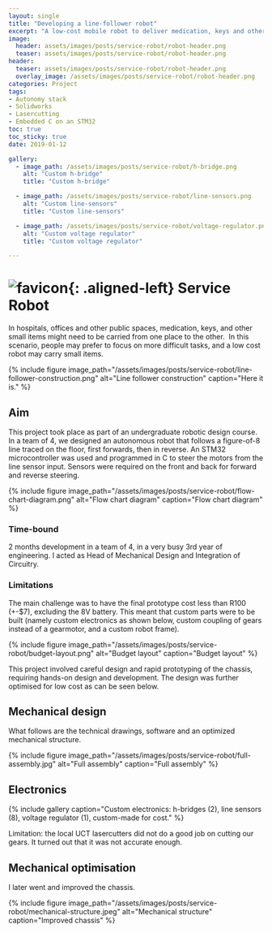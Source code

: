 ```yaml
---
layout: single
title: "Developing a line-follower robot"
excerpt: "A low-cost mobile robot to deliver medication, keys and other small items."
image:
  header: assets/images/posts/service-robot/robot-header.png
  teaser: assets/images/posts/service-robot/robot-header.png
header:
  teaser: assets/images/posts/service-robot/robot-header.png
  overlay_image: /assets/images/posts/service-robot/robot-header.png
categories: Project
tags:
- Autonomy stack
- Solidworks
- Lasercutting
- Embedded C on an STM32
toc: true
toc_sticky: true
date: 2019-01-12

gallery:
  - image_path: /assets/images/posts/service-robot/h-bridge.png
    alt: "Custom h-bridge"
    title: "Custom h-bridge"

  - image_path: /assets/images/posts/service-robot/line-sensors.png
    alt: "Custom line-sensors"
    title: "Custom line-sensors"

  - image_path: /assets/images/posts/service-robot/voltage-regulator.png
    alt: "Custom voltage regulator"
    title: "Custom voltage regulator"

---
```


# ![favicon](/assets/images/favicon.jpg){: .aligned-left} Service Robot

In hospitals, offices and other public spaces, medication, keys, and other small items might need to be carried from one place to the other.  In this scenario, people may prefer to focus on more difficult tasks, and a low cost  robot may carry small items.

{%
include figure
image_path="/assets/images/posts/service-robot/line-follower-construction.png"
alt="Line follower construction"
caption="Here it is."
%}

## Aim
This project took place as part of an undergraduate robotic design course. In a team of 4, we designed an autonomous robot that follows a figure-of-8 line traced on the floor, first forwards, then in reverse.  An STM32 microcontroller was used and programmed in C to steer the motors from the line sensor input. Sensors were required on the front and back for forward and reverse steering.

{%
include figure
image_path="/assets/images/posts/service-robot/flow-chart-diagram.png"
alt="Flow chart diagram"
caption="Flow chart diagram"
%}

### Time-bound
2 months development in a team of 4, in a very busy 3rd year of engineering.
I acted as Head of Mechanical Design and Integration of Circuitry.

### Limitations
The main challenge was to have the final prototype cost less than R100 (+-$7), excluding the 8V battery. This meant that custom parts were to be built (namely custom electronics as shown below, custom coupling of gears instead of a gearmotor, and a custom robot frame).

{%
include figure
image_path="/assets/images/posts/service-robot/budget-layout.png"
alt="Budget layout"
caption="Budget layout"
%}

This project involved careful design and rapid prototyping of the chassis, requiring hands-on design and development.
The design was further optimised for low cost as can be seen below.

## Mechanical design
What follows are the technical drawings, software and an optimized mechanical structure.

{%
include figure
image_path="/assets/images/posts/service-robot/full-assembly.jpg"
alt="Full assembly"
caption="Full assembly"
%}

## Electronics
{% include gallery caption="Custom electronics: h-bridges (2), line sensors (8), voltage regulator (1), custom-made for cost." %}

Limitation: the local UCT lasercutters did not do a good job on cutting our gears. It turned out that it was not accurate enough.

## Mechanical optimisation
I later went and improved the chassis.

{%
include figure
image_path="/assets/images/posts/service-robot/mechanical-structure.jpeg"
alt="Mechanical structure"
caption="Improved chassis"
%}

